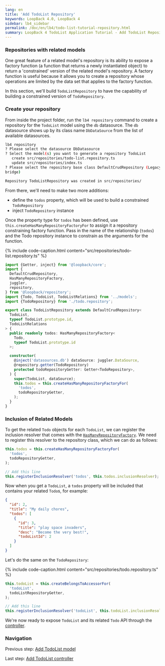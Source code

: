 ```yaml
---
lang: en
title: 'Add TodoList Repository'
keywords: LoopBack 4.0, LoopBack 4
sidebar: lb4_sidebar
permalink: /doc/en/lb4/todo-list-tutorial-repository.html
summary: LoopBack 4 TodoList Application Tutorial - Add TodoList Repository
---
```


### Repositories with related models

One great feature of a related model's repository is its ability to expose a
factory function (a function that returns a newly instantiated object) to return
a 'constrained' version of the related model's repository. A factory function is
useful because it allows you to create a repository whose operations are limited
by the data set that applies to the factory function.

In this section, we'll build `TodoListRepository` to have the capability of
building a constrained version of `TodoRepository`.

### Create your repository

From inside the project folder, run the `lb4 repository` command to create a
repository for the `TodoList` model using the `db` datasource. The `db`
datasource shows up by its class name `DbDataSource` from the list of available
datasources.

```sh
lb4 repository
? Please select the datasource DbDatasource
? Select the model(s) you want to generate a repository TodoList
   create src/repositories/todo-list.repository.ts
   update src/repositories/index.ts
? Please select the repository base class DefaultCrudRepository (Legacy juggler
bridge)

Repository TodoListRepository was created in src/repositories/
```

From there, we'll need to make two more additions:

- define the `todos` property, which will be used to build a constrained
  `TodoRepository`
- inject `TodoRepository` instance

Once the property type for `todos` has been defined, use
`this.createHasManyRepositoryFactoryFor` to assign it a repository constraining
factory function. Pass in the name of the relationship (`todos`) and the Todo
repository instance to constrain as the arguments for the function.

{% include code-caption.html content="src/repositories/todo-list.repository.ts" %}

```ts
import {Getter, inject} from '@loopback/core';
import {
  DefaultCrudRepository,
  HasManyRepositoryFactory,
  juggler,
  repository,
} from '@loopback/repository';
import {Todo, TodoList, TodoListRelations} from '../models';
import {TodoRepository} from './todo.repository';

export class TodoListRepository extends DefaultCrudRepository<
  TodoList,
  typeof TodoList.prototype.id,
  TodoListRelations
> {
  public readonly todos: HasManyRepositoryFactory<
    Todo,
    typeof TodoList.prototype.id
  >;

  constructor(
    @inject('datasources.db') dataSource: juggler.DataSource,
    @repository.getter(TodoRepository)
    protected todoRepositoryGetter: Getter<TodoRepository>,
  ) {
    super(TodoList, dataSource);
    this.todos = this.createHasManyRepositoryFactoryFor(
      'todos',
      todoRepositoryGetter,
    );
  }
}
```

### Inclusion of Related Models

To get the related `Todo` objects for each `TodoList`, we can register the
inclusion resolver that comes with the
[`HasManyRepositoryFactory`](https://loopback.io/doc/en/lb4/apidocs.repository.hasmanyrepository.html).
We need to register this resolver to the repository class, which we can do as
follows:

```ts
this.todos = this.createHasManyRepositoryFactoryFor(
  'todos',
  todoRepositoryGetter,
);

// Add this line
this.registerInclusionResolver('todos', this.todos.inclusionResolver);
```

Now when you get a `TodoList`, a `todos` property will be included that contains
your related `Todo`s, for example:

```json
{
  "id": 2,
  "title": "My daily chores",
  "todos": [
    {
      "id": 3,
      "title": "play space invaders",
      "desc": "Become the very best!",
      "todoListId": 2
    }
  ]
}
```

Let's do the same on the `TodoRepository`:

{% include code-caption.html content="src/repositories/todo.repository.ts" %}

```ts
this.todoList = this.createBelongsToAccessorFor(
  'todoList',
  todoListRepositoryGetter,
);

// Add this line
this.registerInclusionResolver('todoList', this.todoList.inclusionResolver);
```

We're now ready to expose `TodoList` and its related `Todo` API through the
[controller](todo-list-tutorial-controller.md).

### Navigation

Previous step: [Add TodoList model](todo-list-tutorial-model.md)

Last step: [Add TodoList controller](todo-list-tutorial-controller.md)
